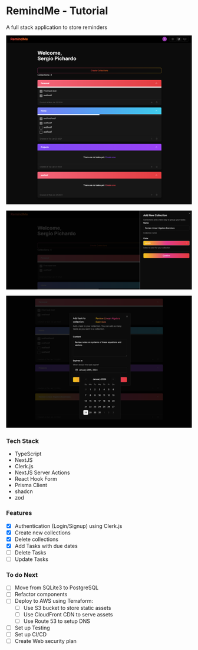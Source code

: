 # RemindMe - Tutorial 

A full stack application to store reminders

![Dashboard](/assets/dashboard.png)

![Add new collection](/assets/add-new-collection.png)

![Add new task](/assets/add-task.png)

### Tech Stack 
- TypeScript
- NextJS 
- Clerk.js
- NextJS Server Actions
- React Hook Form 
- Prisma Client 
- shadcn
- zod

### Features 
- [X] Authentication (Login/Signup) using Clerk.js 
- [X] Create new collections
- [X] Delete collections 
- [X] Add Tasks with due dates
- [ ] Delete Tasks 
- [ ] Update Tasks 

### To do Next
- [ ] Move from SQLite3 to PostgreSQL
- [ ] Refactor components
- [ ] Deploy to AWS using Terraform: 
    - [ ] Use S3 bucket to store static assets
    - [ ] Use CloudFront CDN to serve assets
    - [ ] Use Route 53 to setup DNS 
- [ ] Set up Testing
- [ ] Set up CI/CD
- [ ] Create Web security plan 
